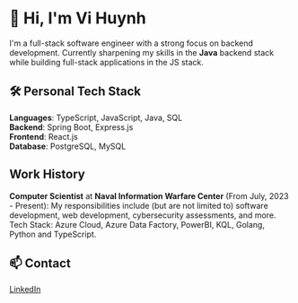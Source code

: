 # 👋 Hi, I'm Vi Huynh

I'm a full-stack software engineer with a strong focus on backend development. Currently sharpening my skills in the **Java** backend stack while building full-stack applications in the JS stack.


## 🛠 Personal Tech Stack

**Languages**: TypeScript, JavaScript, Java, SQL <br/>
**Backend**: Spring Boot, Express.js <br/>
**Frontend**: React.js <br/>
**Database**: PostgreSQL, MySQL <br/>

## Work History

**Computer Scientist** at **Naval Information Warfare Center** (From July, 2023 - Present): My responsibilities include (but are not limited to) software development, web development, cybersecurity assessments, and more.
Tech Stack: Azure Cloud, Azure Data Factory, PowerBI, KQL, Golang, Python and TypeScript.

## 📫 Contact

[LinkedIn](https://www.linkedin.com/in/vthwin/)
